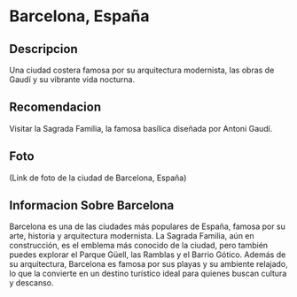 # Barcelona, España

## Descripcion
Una ciudad costera famosa por su arquitectura modernista, las obras de Gaudí y su vibrante vida nocturna.

## Recomendacion
Visitar la Sagrada Familia, la famosa basílica diseñada por Antoni Gaudí.

## Foto
(Link de foto de la ciudad de Barcelona, España)

## Informacion Sobre Barcelona
Barcelona es una de las ciudades más populares de España, famosa por su arte, historia y arquitectura modernista.
La Sagrada Familia, aún en construcción, es el emblema más conocido de la ciudad, pero también puedes explorar el Parque Güell, las Ramblas y el Barrio Gótico.
Además de su arquitectura, Barcelona es famosa por sus playas y su ambiente relajado, lo que la convierte en un destino turístico ideal para quienes buscan cultura y descanso.
